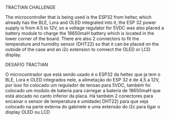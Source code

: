 TRACTIAN CHALLENGE

The microcontroller that is being used is the ESP32 from heltec which already has the BLE, Lora and OLED integrated into it, the ESP 32 power supply is from 4.5 to 12V, so a voltage regulator for 5VDC was also placed a battery module to charge the 18650maH battery which is located in the lower corner of the board. There are also 2 connectors to fit the temperature and humidity sensor (DHT22) so that it can be placed on the outside of the case and an i2c extension to connect the OLED or LCD display.

DESAFIO TRACTIAN 

O microcontrador que está sendo usado é o ESP32 da heltec que ja tem o BLE, Lora e OLED integrados nele, a alimetação do ESP 32 é de 4,5 a 12V, por isso foi colocado um regulador de tensao para 5VDC, também foi colocado um modulo de bateria para carregar a bateria de 18650maH que está alocado no canto inferior da placa. Há também 2 conectores para encaixar o sensor de temperatura e umidade( DHT22) para que seja colocado na parte externa do gabinete e uma extensão do i2c para ligar o display OLED ou LCD
